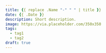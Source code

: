```yaml
---
title: {{ replace .Name "-" " " | title }}
date: {{ .Date }}
description: Short description.
image: https://via.placeholder.com/350x350
tags:
  - tag1
  - tag2
draft: true
---
```


